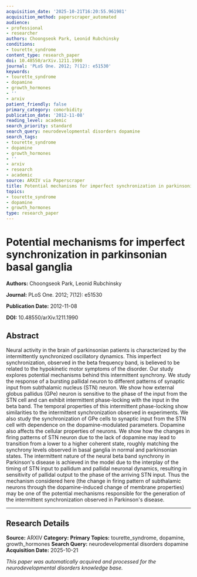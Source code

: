 ```yaml
---
acquisition_date: '2025-10-21T16:20:55.961981'
acquisition_method: paperscraper_automated
audience:
- professional
- researcher
authors: Choongseok Park, Leonid Rubchinsky
conditions:
- tourette_syndrome
content_type: research_paper
doi: 10.48550/arXiv.1211.1990
journal: 'PLoS One. 2012; 7(12): e51530'
keywords:
- tourette_syndrome
- dopamine
- growth_hormones
- ''
- arxiv
patient_friendly: false
primary_category: comorbidity
publication_date: '2012-11-08'
reading_level: academic
search_priority: standard
search_query: neurodevelopmental disorders dopamine
search_tags:
- tourette_syndrome
- dopamine
- growth_hormones
- ''
- arxiv
- research
- academic
source: ARXIV via Paperscraper
title: Potential mechanisms for imperfect synchronization in parkinsonian basal ganglia
topics:
- tourette_syndrome
- dopamine
- growth_hormones
type: research_paper
---
```


# Potential mechanisms for imperfect synchronization in parkinsonian basal ganglia

**Authors:** Choongseok Park, Leonid Rubchinsky

**Journal:** PLoS One. 2012; 7(12): e51530

**Publication Date:** 2012-11-08

**DOI:** 10.48550/arXiv.1211.1990

## Abstract

Neural activity in the brain of parkinsonian patients is characterized by the intermittently synchronized oscillatory dynamics. This imperfect synchronization, observed in the beta frequency band, is believed to be related to the hypokinetic motor symptoms of the disorder. Our study explores potential mechanisms behind this intermittent synchrony. We study the response of a bursting pallidal neuron to different patterns of synaptic input from subthalamic nucleus (STN) neuron. We show how external globus pallidus (GPe) neuron is sensitive to the phase of the input from the STN cell and can exhibit intermittent phase-locking with the input in the beta band. The temporal properties of this intermittent phase-locking show similarities to the intermittent synchronization observed in experiments. We also study the synchronization of GPe cells to synaptic input from the STN cell with dependence on the dopamine-modulated parameters. Dopamine also affects the cellular properties of neurons. We show how the changes in firing patterns of STN neuron due to the lack of dopamine may lead to transition from a lower to a higher coherent state, roughly matching the synchrony levels observed in basal ganglia in normal and parkinsonian states. The intermittent nature of the neural beta band synchrony in Parkinson's disease is achieved in the model due to the interplay of the timing of STN input to pallidum and pallidal neuronal dynamics, resulting in sensitivity of pallidal output to the phase of the arriving STN input. Thus the mechanism considered here (the change in firing pattern of subthalamic neurons through the dopamine-induced change of membrane properties) may be one of the potential mechanisms responsible for the generation of the intermittent synchronization observed in Parkinson's disease.

---

## Research Details

**Source:** ARXIV
**Category:** 
**Primary Topics:** tourette_syndrome, dopamine, growth_hormones
**Search Query:** neurodevelopmental disorders dopamine
**Acquisition Date:** 2025-10-21

*This paper was automatically acquired and processed for the neurodevelopmental disorders knowledge base.*
